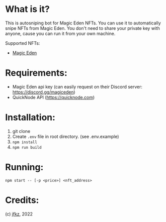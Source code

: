 # What is it?

This is autosniping bot for Magic Eden NFTs. You can use it to automatically snipe NFTs from Magic Eden. You don't need to share your private key with anyone, cause you can run it from your own machine.

Supported NFTs:
- [Magic Eden](https://www.magic-eden.com)

# Requirements:
- Magic Eden api key (can easily request on their Discord server: https://discord.gg/magiceden)
- QuickNode API (https://quicknode.com)

# Installation:

1. git clone
2. Create `.env` file in root directory. (see .env.example)
3. `npm install`
4. `npm run build`

# Running:

```
npm start -- [-p <price>] <nft_address>
```

# Credits:
(c) [jfkz](https://github.com/jfkz), 2022